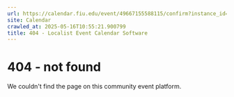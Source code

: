 ```yaml
---
url: https://calendar.fiu.edu/event/49667155588115/confirm?instance_id=49667155591189&return=https%3A%2F%2Fcalendar.fiu.edu%2Ffiu_in_dc_328
site: Calendar
crawled_at: 2025-05-16T10:55:21.900799
title: 404 - Localist Event Calendar Software
---
```


# 404 - not found
We couldn't find the page on this community event platform.
